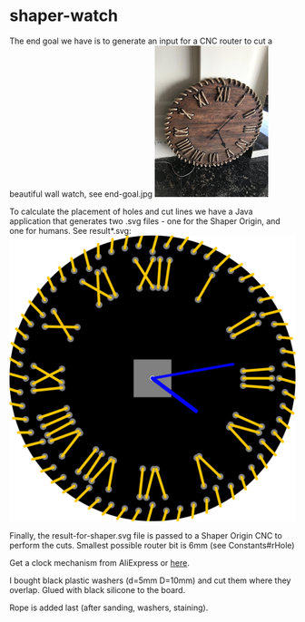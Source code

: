 # shaper-watch
The end goal we have is to generate an input for a CNC router to cut a beautiful wall watch, see end-goal.jpg
<img src="https://raw.githubusercontent.com/PyMeH/shaper-watch/master/end-goal.jpg" alt="end goal" width="200"/>


To calculate the placement of holes and cut lines we have a Java application that generates two .svg files - one for the Shaper Origin, and one for humans.
See result*.svg:
![result](https://raw.githubusercontent.com/PyMeH/shaper-watch/master/result-for-human.svg "for humans")

Finally, the result-for-shaper.svg file is passed to a Shaper Origin CNC to perform the cuts.
Smallest possible router bit is 6mm (see Constants#rHole)


Get a clock mechanism from AliExpress or [here](http://tpetrov.com/search.php?maincat=АКСЕСОАРИ&subcat=ЧАСОВНИЦИ%2C+ТЕРМОМЕТРИ&cat=ЧАСОВНИКОВИ+МЕХАНИЗМИ).

I bought black plastic washers (d=5mm D=10mm) and cut them where they overlap. Glued with black silicone to the board. 

Rope is added last (after sanding, washers, staining).

